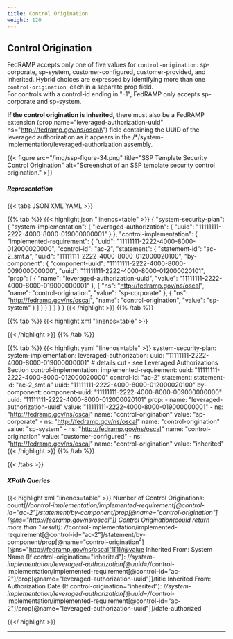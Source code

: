 ```yaml
---
title: Control Origination
weight: 120
---
```


## Control Origination

FedRAMP accepts only one of five values for `control-origination`:
sp-corporate, sp-system, customer-configured, customer-provided, and
inherited. Hybrid choices are expressed by identifying more than one
`control-origination`, each in a separate prop field.\
For controls with a control-id ending in \"-1\", FedRAMP only accepts
sp-corporate and sp-system.

**If the control origination is inherited,** there must also be a
FedRAMP extension (prop name=\"leveraged-authorization-uuid\"
ns=\"http://fedramp.gov/ns/oscal\") field containing the UUID of the
leveraged authorization as it appears in the
/\*/system-implementation/leveraged-authorization assembly.

{{< figure src="/img/ssp-figure-34.png" title="SSP Template Security Control Origination" alt="Screenshot of an SSP template security control origination." >}}

##### Representation
{{< tabs JSON XML YAML >}}

{{% tab %}}
{{< highlight json "linenos=table" >}}
{
  "system-security-plan": {
    "system-implementation": {
      "leveraged-authorization": {
        "uuid": "11111111-2222-4000-8000-019000000001"
      }
    },
    "control-implementation": {
      "implemented-requirement": {
        "uuid": "11111111-2222-4000-8000-012000020000",
        "control-id": "ac-2",
        "statement": {
          "statement-id": "ac-2_smt.a",
          "uuid": "11111111-2222-4000-8000-012000020100",
          "by-component": {
            "component-uuid": "11111111-2222-4000-8000-009000000000",
            "uuid": "11111111-2222-4000-8000-012000020101",
            "prop": [
              {
                "name": "leveraged-authorization-uuid",
                "value": "11111111-2222-4000-8000-019000000001"
              },
              {
                "ns": "http://fedramp.gov/ns/oscal",
                "name": "control-origination",
                "value": "sp-corporate"
              },
              {
                "ns": "http://fedramp.gov/ns/oscal",
                "name": "control-origination",
                "value": "sp-system"
              }
            ]
          }
        }
      }
    }
  }
}
{{< /highlight >}}
{{% /tab %}}

{{% tab %}}
{{< highlight xml "linenos=table" >}}
<system-security-plan>
  <system-implementation>
    <!-- status -->
    <leveraged-authorization uuid="11111111-2222-4000-8000-019000000001">
      <!-- details cut - see Leveraged Authorizations Section -->
    </leveraged-authorization>
  </system-implementation>
  <control-implementation>
    <implemented-requirement uuid="11111111-2222-4000-8000-012000020000" control-id="ac-2">
      <!-- responsible-role -->
      <statement statement-id="ac-2_smt.a" uuid="11111111-2222-4000-8000-012000020100">
        <by-component component-uuid="11111111-2222-4000-8000-009000000000" uuid="11111111-2222-4000-8000-012000020101">
          <prop name="leveraged-authorization-uuid" value="11111111-2222-4000-8000-019000000001"/>
          <prop ns="http://fedramp.gov/ns/oscal" name="control-origination" value="sp-corporate"/>
          <prop ns="http://fedramp.gov/ns/oscal" name="control-origination" value="sp-system"/>
        </by-component>
      </statement>
    </implemented-requirement>
  </control-implementation>
  <!-- back-matter -->
</system-security-plan>
{{< /highlight >}}
{{% /tab %}}

{{% tab %}}
{{< highlight yaml "linenos=table" >}}
system-security-plan:
  system-implementation:
    leveraged-authorization:
      uuid: "11111111-2222-4000-8000-019000000001"
      # details cut - see Leveraged Authorizations Section
  control-implementation:
    implemented-requirement:
      uuid: "11111111-2222-4000-8000-012000020000"
      control-id: "ac-2"
      statement:
        statement-id: "ac-2_smt.a"
        uuid: "11111111-2222-4000-8000-012000020100"
        by-component:
          component-uuid: "11111111-2222-4000-8000-009000000000"
          uuid: "11111111-2222-4000-8000-012000020101"
          prop:
            - name: "leveraged-authorization-uuid"
              value: "11111111-2222-4000-8000-019000000001"
            - ns: "http://fedramp.gov/ns/oscal"
              name: "control-origination"
              value: "sp-corporate"
            - ns: "http://fedramp.gov/ns/oscal"
              name: "control-origination"
              value: "sp-system"
            - ns: "http://fedramp.gov/ns/oscal"
              name: "control-origination"
              value: "customer-configured"
            - ns: "http://fedramp.gov/ns/oscal"
              name: "control-origination"
              value: "inherited"
{{< /highlight >}}
{{% /tab %}}

{{< /tabs >}}

##### XPath Queries
{{< highlight xml "linenos=table" >}}
  Number of Control Originations:
    count(/*/control-implementation/implemented-requirement[@control-id="ac-2"]/statement/by-component/prop[@name="control-origination"][@ns="http://fedramp.gov/ns/oscal"])
  Control Origination(could return more than 1 result):
    /*/control-implementation/implemented-requirement[@control-id="ac-2"]/statement/by-component/prop[@name="control-origination"][@ns="http://fedramp.gov/ns/oscal"][1]/@value
  Inherited From: System Name (If control-origination="inherited"):
    /*/system-implementation/leveraged-authorization[@uuid=/*/control-implementation/implemented-requirement[@control-id="ac-2"]/prop[@name="leveraged-authorization-uuid"]]/title
  Inherited From: Authorization Date (If control-origination="inherited"):
    /*/system-implementation/leveraged-authorization[@uuid=/*/control-implementation/implemented-requirement[@control-id="ac-2"]/prop[@name="leveraged-authorization-uuid"]]/date-authorized

{{</ highlight >}}

---
